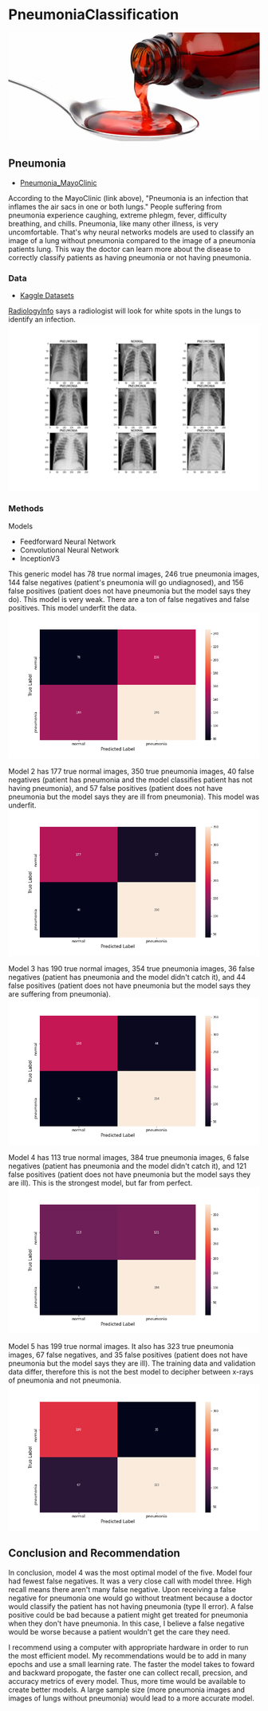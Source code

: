 # PneumoniaClassification

![medicine](images/codeine.jpg)

## Pneumonia

* [Pneumonia_MayoClinic](https://www.mayoclinic.org/diseases-conditions/pneumonia/symptoms-causes/syc-20354204#:~:text=Pneumonia%20is%20an%20infection%20that,and%20fungi%2C%20can%20cause%20pneumonia.)

According to the MayoClinic (link above), "Pneumonia is an infection that inflames the air sacs in one or both lungs." People suffering from pneumonia experience caughing, extreme phlegm, fever, difficulty breathing, and chills. Pneumonia, like many other illness, is very uncomfortable. That's why neural networks models are used to classify an image of a lung without pneumonia compared to the image of a pneumonia patients lung. This way the doctor can learn more about the disease to correctly classify patients as having pneumonia or not having pneumonia. 

### Data

* [Kaggle Datasets](https://www.kaggle.com/paultimothymooney/chest-xray-pneumonia)

[RadiologyInfo](https://www.radiologyinfo.org/en/info.cfm?pg=pneumonia) says a radiologist will look for white spots in the lungs to identify an infection.
![chest_xrays](images/chest_xrays.png)

### Methods

Models
- Feedforward Neural Network
- Convolutional Neural Network
- InceptionV3

This generic model has 78 true normal images, 246 true pneumonia images, 144 false negatives (patient's pneumonia will go undiagnosed), and 156 false positives (patient does not have pneumonia but the model says they do). This model is very weak. There are a ton of false negatives and false positives. This model underfit the data.
![model1](images/model1cm.png)

Model 2 has 177 true normal images, 350 true pneumonia images, 40 false negatives (patient has pneumonia and the model classifies patient has not having pneumonia), and 57 false positives (patient does not have pneumonia but the model says they are ill from pneumonia). This model was underfit. 
![model2](images/model2cm.png)

Model 3 has 190 true normal images, 354 true pneumonia images, 36 false negatives (patient has pneumonia and the model didn't catch it), and 44 false positives (patient does not have pneumonia but the model says they are suffering from pneumonia).
![model3](images/model3cm.png)

Model 4 has 113 true normal images, 384 true pneumonia images, 6 false negatives (patient has pneumonia and the model didn't catch it), and 121 false positives (patient does not have pneumonia but the model says they are ill). This is the strongest model, but far from perfect.
![model4](images/model4cm.png)

Model 5 has 199 true normal images. It also has 323 true pneumonia images, 67 false negatives, and 35 false positives (patient does not have pneumonia but the model says they are ill). The training data and validation data differ, therefore this is not the best model to decipher between x-rays of pneumonia and not pneumonia.
![model5](images/model5cm.png)

## Conclusion and Recommendation

In conclusion, model 4 was the most optimal model of the five. Model four had fewest false negatives. It was a very close call with model three. High recall means there aren't many false negative. Upon receiving a false negative for pneumonia one would go without treatment because a doctor would classify the patient has not having pneumonia (type II error). A false positive could be bad because a patient might get treated for pneumonia when they don't have pneumonia. In this case, I believe a false negative would be worse because a patient wouldn't get the care they need. 

I recommend using a computer with appropriate hardware in order to run the most efficient model. My recommendations would be to add in many epochs and use a small learning rate. The faster the model takes to foward and backward propogate, the faster one can collect recall, precsion, and accuracy metrics of every model. Thus, more time would be available to create better models. A large sample size (more pneumonia images and images of lungs without pneumonia) would lead to a more accurate model.


